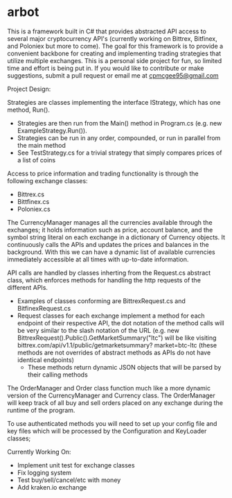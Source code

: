 # arbot 
This is a framework built in C# that provides abstracted API access to several major cryptocurrency API's (currently working on Bittrex, Bitfinex, and Poloniex but more to come). The goal for this framework is to provide a convenient backbone for creating and implementing trading strategies that utilize multiple exchanges. This is a personal side project for fun, so limited time and effort is being put in. If you would like to contribute or make suggestions, submit a pull request or email me at cpmcgee95@gmail.com


Project Design:

Strategies are classes implementing the interface IStrategy, which has one method, Run(). 
  - Strategies are then run from the Main() method in Program.cs (e.g. new ExampleStrategy.Run()).
  - Strategies can be run in any order, compounded, or run in parallel from the main method
  - See TestStrategy.cs for a trivial strategy that simply compares prices of a list of coins

Access to price information and trading functionality is through the following exchange classes:
  - Bittrex.cs
  - Bittfinex.cs
  - Poloniex.cs

The CurrencyManager manages all the currencies available through the exchanges; it holds information such as price, account balance, and the symbol string literal on each exchange in a dictionary of Currency objects. It continuously calls the APIs and updates the prices and balances in the background. With this we can have a dynamic list of available currencies immediately accessible at all times with up-to-date information.

API calls are handled by classes inherting from the Request.cs abstract class, which enforces methods for handling the http requests of the different APIs. 
  - Examples of classes conforming are BittrexRequest.cs and BitfinexRequest.cs 
  - Request classes for each exchange implement a method for each endpoint of their respective API, the dot notation of the       method calls will be very similar to the slash notation of the URL (e.g. new                                                   BittrexRequest().Public().GetMarketSummary("ltc") will be like visiting bittrex.com/api/v1.1/public/getmarketsummary?    market=btc-ltc (these methods are not overrides of abstract methods as APIs do not have identical endpoints)
    - These methods return dynamic JSON objects that will be parsed by their calling methods

The OrderManager and Order class function much like a more dynamic version of the CurrencyManager and Currency class. The OrderManager will keep track of all buy and sell orders placed on any exchange during the runtime of the program.
 
To use authenticated methods you will need to set up your config file and key files which will be processed by the Configuration and KeyLoader classes;


Currently Working On:
  - Implement unit test for exchange classes
  - Fix logging system
  - Test buy/sell/cancel/etc with money
  - Add kraken.io exchange
 
